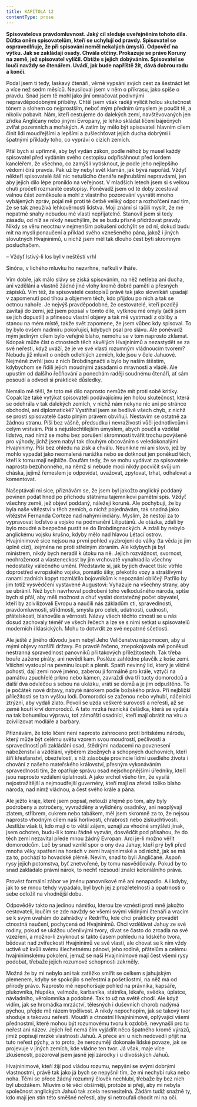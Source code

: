```yaml
---
title: KAPITOLA 12
contentType: prose
---
```


**Spisovatelova pravdomluvnost. Jaký cíl sleduje uveřejněním tohoto díla. Důtka oněm spisovatelům, kteří se uchylují od pravdy. Spisovatel se ospravedlňuje, že při spisování neměl nekalých úmyslů. Odpověď na výtku. Jak se zakládají osady. Chvála otčiny. Prokazuje se právo Koruny na země, jež spisovatel vylíčil. Obtíže s jejich dobýváním. Spisovatel se loučí navždy se čtenářem. Uvádí, jak bude napříště žít, dává dobrou radu a končí.**

Podal jsem ti tedy, laskavý čtenáři, věrné vypsání svých cest za šestnáct let a více než sedm měsíců. Neusiloval jsem v něm o příkrasu, jako spíše o pravdu. Snad jsem tě mohl jako jiní omračovat podivnými nepravděpodobnými příběhy. Chtěl jsem však raději vylíčit holou skutečnost tónem a slohem co nejprostším, neboť mým předním úmyslem je poučit tě, a nikoliv pobavit. Nám, kteří cestujeme do dalekých zemí, navštěvovaných jen zřídka Angličany nebo jinými Evropany, je lehko skládat líčení báječných zvířat pozemních a mořských. A zatím by mělo být spisovateli hlavním cílem činit lidi moudřejšími a lepšími a zušlechťovat jejich ducha dobrými i špatnými příklady toho, co vypráví o cizích zemích.

Přál bych si upřímně, aby byl vydán zákon, podle něhož by musel každý spisovatel před vydáním svého cestopisu odpřisáhnout před lordem kancléřem, že všechno, co zamýšlí vytisknout, je podle jeho nejlepšího vědomí čirá pravda. Pak už by nebyl svět klamán, jak bývá napořád. Vždyť někteří spisovatelé šálí nic netušícího čtenáře nejhrubšími nepravdami, jen aby jejich dílo lépe proniklo na veřejnost. V mladších letech jsem si s velkou chutí pročetl rozmanité cestopisy. Poněvadž jsem od té doby zcestoval valnou část zeměkoule a mohl z vlastního pozorování vyvrátit mnoho vybájených zpráv, pojal mě proti té četbě veliký odpor a rozhořčení nad tím, že se tak zneužívá lehkověrnosti lidstva. Moji známí si ráčili myslit, že mé nepatrné snahy nebudou mé vlasti nepřijatelné. Stanovil jsem si tedy zásadu, od níž se nikdy neuchýlím, že se budu přísně přidržovat pravdy. Nikdy se věru neoctnu v nejmenším pokušení odchýlit se od ní, dokud budu mít na mysli ponaučení a příklad svého vznešeného pána, jakož i jiných slovutných Hvajninimů, u nichž jsem měl tak dlouho čest býti skromným posluchačem.

– Vždyť lstivý-li los byl v neštěstí vrhl

Sinóna, v lichého mluvku ho nezvrhne, neřkuli v lháře.

Vím dobře, jak málo slávy se získá spisováním, na něž netřeba ani ducha, ani vzdělání a vlastně žádné jiné vlohy kromě dobré paměti a přesných zápisků. Vím též, že spisovatelé cestopisů právě tak jako slovníkáři upadají v zapomenutí pod tíhou a objemem těch, kdo přijdou po nich a tak se octnou nahoře. Je nejvýš pravděpodobné, že cestovatelé, kteří později zavítají do zemí, jež jsem popsal v tomto díle, vytknou mé omyly (ačli jsem se jich dopustil) a přinesou vlastní objevy a tak mě vystrnadí z obliby a stanou na mém místě, takže svět zapomene, že jsem vůbec kdy spisoval. To by bylo ovšem nadmíru pokořující, kdybych psal pro slávu. Ale poněvadž mým jediným cílem bylo veřejné blaho, nemohu se v tom naprosto zklamat. Kdopak může číst o ctnostech těch skvělých Hvajninimů a nezastydět se za své neřesti, když uváží, že je ve své vlasti rozumným vládnoucím tvorem? Nebudu již mluvit o oněch odlehlých zemích, kde jsou v čele Jahuové. Nejméně zvrhlí jsou z nich Brobdingnačtí a bylo by naším štěstím, kdybychom se řídili jejich moudrými zásadami o mravnosti a vládě. Ale upustím od dalšího řečňování a ponechám raději soudnému čtenáři, ať sám posoudí a odvodí si praktické důsledky.

Nemálo mě těší, že toto mé dílo naprosto nemůže mít proti sobě kritiky. Copak lze také vytýkat spisovateli podávajícímu jen holou skutečnost, která se odehrála v tak dalekých zemích, v nichž nám nekyne nic ani po stránce obchodní, ani diplomatické? Vystříhal jsem se bedlivě všech chyb, z nichž se prostí spisovatelé často plným právem obviňují. Nestavím se ostatně za žádnou stranu. Píši bez vášně, předsudku i nevraživosti vůči jednotlivcům i celým vrstvám. Píši s nejušlechtilejším úmyslem, abych poučil a vzdělal lidstvo, nad nímž se mohu bez porušení skromnosti tvářit trochu povýšeně pro výhody, jichž jsem nabyl tak dlouhým obcováním s veledokonalými Hvajninimy. Píši bez ohledu na zisk a chválu. Neunikne mi ani slovo, jež by mohlo vypadat jako neomalená narážka nebo se dotknout jen poněkud těch, kteří k tomu mají nejblíže. Doufám tedy, že se mohu vydávat za spisovatele naprosto bezúhonného, na němž si nebude moci nikdy pocvičit svůj um cháska, jejímž řemeslem je odpovídat, uvažovat, zpytovat, trhat, odhalovat a komentovat.

Našeptávali mi sice, přiznávám se, že jsem byl jakožto anglický poddaný povinen podat hned po příchodu státnímu tajemníkovi pamětní spis. Vždyť všechny země, jež objeví poddaný, náležejí koruně. Ale pochybuji, že by byla naše vítězství v těch zemích, o nichž pojednávám, tak snadná jako vítězství Fernanda Corteze nad nahými indiány. Myslím, že nestojí za to vypravovat loďstvo a vojsko na podmanění Liliputánů. Je otázka, zdali by bylo moudré a bezpečné pustit se do Brobdingnackých. A zdali by nebylo anglickému vojsku krušno, kdyby mělo nad hlavou Létací ostrov. Hvajninimové sice nejsou na první pohled vyzbrojeni do války (ta věda je jim úplně cizí), zejména ne proti střelným zbraním. Ale kdybych já byl ministrem, nikdy bych neradil k útoku na ně. Jejich rozvážnost, svornost, neohroženost a vlasteneckost by jim vrchovatě vynahradila všechny nedostatky válečného umění. Představte si, jak by jich dvacet tisíc vtrhlo doprostřed evropského vojska, pomátlo šiky, překotilo vozy a strašlivými ranami zadních kopyt rozmlátilo bojovníkům k nepoznání obličej! Patřilo by jim totiž vysvědčení vystavené Augustovi: Vyhazuje na všechny strany, aby se ubránil. Než bych navrhoval podrobení toho velkodušného národa, spíše bych si přál, aby měli možnost a chuť vyslat dostatečný počet obyvatel, kteří by zcivilizovali Evropu a naučili nás základům cti, spravedlnosti, pravdomluvnosti, střídmosti, smyslu pro celek, udatnosti, cudnosti, přátelskosti, blahovůle a věrnosti. Názvy všech těchto ctností se u nás dosud zachovaly téměř ve všech řečech a lze se s nimi setkat u spisovatelů moderních i klasických. Mohu to dotvrdit ze své nepatrné sčetlosti.

Ale ještě z jiného důvodu jsem nebyl Jeho Veličenstvu nápomocen, aby si mými objevy rozšířil državy. Po pravdě řečeno, znepokojovala mě poněkud nestranná spravedlnost panovníků při takových příležitostech. Tak třeba bouře zažene piráty, ani nevědí kam. Posléze zahlédne plavčík z koše zemi. Všichni vystoupí na pevninu loupit a plenit. Spatří nevinný lid, který je vlídně pohostí, dají zemi nové jméno, zaberou ji formálně pro krále, vztyčí na památku zpuchřelé prkno nebo kámen, zavraždí dva tři tucty domorodců a další dva odvlečou s sebou na ukázku, vrátí se domů a je jim odpuštěno. To je počátek nové državy, nabyté nárokem podle božského práva. Při nejbližší příležitosti se tam vyšlou lodi. Domorodci se zaženou nebo vyhubí, náčelníci ztrýzní, aby vydali zlato. Povolí se uzda veškeré surovosti a neřesti, až se země kouří krví domorodců. A tato mrzká řeznická čeládka, která se vydala na tak bohumilou výpravu, toť zámořští osadníci, kteří mají obrátit na víru a zcivilizovat modláře a barbary.

Přiznávám, že toto líčení není naprosto zahroceno proti britskému národu, který může být celému světu vzorem svou moudrostí, pečlivostí a spravedlností při zakládání osad, štědrými nadacemi na povznesení náboženství a vzdělání, výběrem zbožných a schopných duchovních, kteří šíří křesťanství, obezřelostí, s níž zásobuje provincie lidmi usedlého života i chování z našeho mateřského království, přesným vykonáváním spravedlnosti tím, že opatřuje správu osad nejschopnějšími úředníky, kteří jsou naprosto vzdáleni úplatnosti. A jako vrchol všeho tím, že vysílá nejostražitější a nejmoudřejší guvernéry, kteří mají na zřeteli toliko blaho národa, nad nímž vládnou, a čest svého krále a pána.

Ale ježto kraje, které jsem popsal, netouží zřejmě po tom, aby byly podrobeny a zotročeny, vyvražděny a vylidněny osadníky, ani neoplývají zlatem, stříbrem, cukrem nebo tabákem, měl jsem skromně za to, že nejsou naprosto vhodným cílem naší horlivosti, chrabrosti nebo ziskuchtivosti. Jestliže však ti, kdo mají o to větší zájem, uznají za vhodné smýšleti jinak, jsem ochoten, budu-li k tomu řádně vyzván, dosvědčit pod přísahou, že do těch zemí nezavítal přede mnou žádný Evropan. Arci je-li možno věřit domorodcům. Leč by snad vznikl spor o ony dva Jahuy, kteří prý byli před mnoha věky spatřeni na horách v zemi hvajninimské a od nichž, jak se má za to, pochází to hovadské plémě. Nevím, snad to byli Angličané. Aspoň rysy jejich potomstva, byť znetvořené, by tomu nasvědčovaly. Pokud by to snad zakládalo právní nárok, to nechť rozsoudí znalci koloniálního práva.

Provést formální zábor ve jménu panovníkové mě ani nenapadlo. A i kdyby, jak to se mnou tehdy vypadalo, byl bych jej z prozřetelnosti a opatrnosti o sebe odložil na vhodnější dobu.

Odpověděv takto na jedinou námitku, kterou lze vznésti proti mně jakožto cestovateli, loučím se zde navždy se všemi svými vlídnými čtenáři a vracím se k svým úvahám do zahrádky v Redriffu, kde chci prakticky provádět ctnostná naučení, pochycená od Hvajninimů. Chci vzdělávat Jahuy ze své rodiny, pokud se ukážou učenlivými tvory, dívat se často do zrcadla na své vzezření, a možno-li zvyknout si takto časem pohledu na lidského tvora, bědovat nad zvířeckostí Hvajninimů ve své vlasti, ale chovat se k nim vždy uctivě už kvůli svému šlechetnému pánovi, jeho rodině, přátelům a celému hvajninimskému pokolení, jemuž se naši Hvajninimové mají čest všemi rysy podobat, třebaže jejich rozumové schopnosti zakrněly.

Možná že by mi nebylo ani tak zatěžko smířit se celkem s jahujským plemenem, kdyby se spokojilo s neřestmi a pošetilostmi, na něž má od přírody právo. Naprosto mě nepohoršuje pohled na právníka, kapsáře, plukovníka, hlupáka, velmože, karbaníka, státníka, lékaře, svědka, úplatce, návladního, věrolomníka a podobné. Tak to už na světě chodí. Ale když vidím, jak se hromádka mrzáctví, tělesných i duševních chorob nadýmá pýchou, přejde mě rázem trpělivost. A nikdy nepochopím, jak se takový tvor shoduje s takovou neřestí. Moudří a ctnostní Hvajninimové, oplývající všemi přednostmi, které mohou být rozumovému tvoru k ozdobě, nevynašli pro tu neřest ani název. Jejich řeč nemá čím vyjádřit něco špatného kromě výrazů, jimiž popisují mrzké vlastnosti Jahuů. A přece ani u nich nedovedli přijít na tuto neřest pýchy, a to proto, že nerozumějí dokonale lidské povaze, jak se projevuje v jiných zemích, kde vládne ten tvor. Já však, maje více zkušeností, pozoroval jsem jasně její zárodky i u divošských Jahuů.

Hvajninimové, kteří žijí pod vládou rozumu, nepyšní se svými dobrými vlastnostmi, právě tak jako já bych se nepyšnil tím, že mi nechybí ruka nebo noha. Těmi se přece žádný rozumný člověk nechlubí, třebaže by bez nich byl ubožákem. Mluvím o té věci obšírněji, protože si přeji, aby mi nebyla společnost anglických Jahuů tak zcela nesnesitelná. Žádám tudíž snažně ty, kdo mají jen stín této směšné neřesti, aby si netroufali chodit mi na oči.
